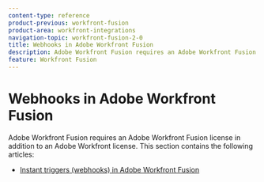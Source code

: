 ```yaml
---
content-type: reference
product-previous: workfront-fusion
product-area: workfront-integrations
navigation-topic: workfront-fusion-2-0
title: Webhooks in Adobe Workfront Fusion
description: Adobe Workfront Fusion requires an Adobe Workfront Fusion license in addition to an Adobe Workfront license.
feature: Workfront Fusion
---
```


# Webhooks in Adobe Workfront Fusion

Adobe Workfront Fusion requires an Adobe Workfront Fusion license in addition to an Adobe Workfront license.
This section contains the following articles:

* [Instant triggers (webhooks) in Adobe Workfront Fusion](../../workfront-fusion/webhooks/instant-triggers-webhooks.md)

  <!--
  <li data-mc-conditions="QuicksilverOrClassic.Draft mode"><a href="../../workfront-fusion/webhooks/custom-mailhook.md" class="MCXref xref" xrefformat="{para}">Create a custom mailhook</a> </li>
  -->

